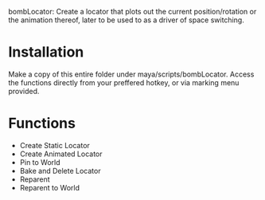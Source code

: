 bombLocator: Create a locator that plots out the current position/rotation or the animation thereof, later to be used to as a driver of space switching.

# Installation

Make a copy of this entire folder under maya/scripts/bombLocator. Access the functions directly from your preffered hotkey, or via marking menu provided.

# Functions

- Create Static Locator
- Create Animated Locator
- Pin to World
- Bake and Delete Locator
- Reparent
- Reparent to World

